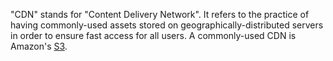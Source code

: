 "CDN" stands for "Content Delivery Network".
It refers to the practice of having commonly-used assets stored on geographically-distributed servers in order to ensure fast access for all users.
A commonly-used CDN is Amazon's [S3](./s3).
